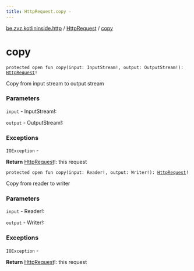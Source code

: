 ```yaml
---
title: HttpRequest.copy - 
---
```


[be.zvz.kotlininside.http](../index.html) / [HttpRequest](index.html) / [copy](./copy.html)

# copy

`protected open fun copy(input: InputStream!, output: OutputStream!): `[`HttpRequest`](index.html)`!`

Copy from input stream to output stream

### Parameters

`input` - InputStream!:

`output` - OutputStream!:

### Exceptions

`IOException` -

**Return**
[HttpRequest](index.html)!: this request

`protected open fun copy(input: Reader!, output: Writer!): `[`HttpRequest`](index.html)`!`

Copy from reader to writer

### Parameters

`input` - Reader!:

`output` - Writer!:

### Exceptions

`IOException` -

**Return**
[HttpRequest](index.html)!: this request

